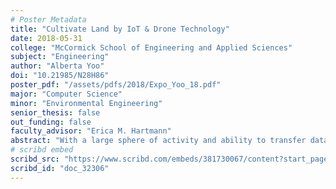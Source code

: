 ```yaml
---
# Poster Metadata
title: "Cultivate Land by IoT & Drone Technology"
date: 2018-05-31
college: "McCormick School of Engineering and Applied Sciences"
subject: "Engineering"
author: "Alberta Yoo"
doi: "10.21985/N28H86"
poster_pdf: "/assets/pdfs/2018/Expo_Yoo_18.pdf"
major: "Computer Science"
minor: "Environmental Engineering"
senior_thesis: false
out_funding: false
faculty_advisor: "Erica M. Hartmann"
abstract: "With a large sphere of activity and ability to transfer data through wireless communication system, drones have proven to be more and more useful in both research and manufacturing. Whether by allowing researchers to collect measurements or filmmakers to attain aerial shots, the use of drone has allowed collection of real time data with minimum human intervention. In the field of agriculture, steady water levels and optimal crop conditions have been hard to maintain due to extreme and fluctuating weather conditions caused by global warming. By employing technology to gather data on soil moisture level and trigger appropriate response from water supply system, this paper constructs a water management method that only releases water when needed and requires minimum human labor in the process. With system and program designed through Arduino, this paper designs and tests various aspects of the model, gathering measurements through drone sensors, accumulating data through wireless communication, and enabling remote control of reclaimed rainwater supply through Smartphone application. The method was shown to be not only environmentally friendly and economically sound, but also user-friendly, as it allowed easy access and analysis of data and wireless remote control of water pumps through keys on the Smartphone application. The implications of this research is that through use of sensors, drones, and IoT communication, data can be gathered and used to trigger automatic response from various management systems, especially those in remote or hazardous areas that favor minimal human interaction."
# scribd embed
scribd_src: "https://www.scribd.com/embeds/381730067/content?start_page=1&view_mode=slideshow&access_key=key-nGcRvRb23ZxLoggkvnWU&show_recommendations=true"
scribd_id: "doc_32306"
---
```

